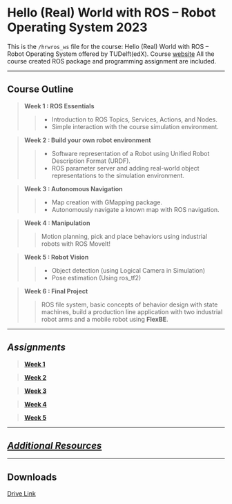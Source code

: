 # Hello (Real) World with ROS – Robot Operating System __2023__

This is the `/hrwros_ws` file for the course: Hello (Real) World with ROS – Robot Operating System offered by TUDelft(edX). Course [website](https://www.edx.org/course/hello-real-world-with-ros-robot-operating-system)
All the course created ROS package and programming assignment are included.

---
## Course Outline
>__Week 1 : ROS Essentials__
>>- Introduction to ROS Topics, Services, Actions, and Nodes.
>>- Simple interaction with the course simulation environment.

>__Week 2 : Build your own robot environment__
>>- Software representation of a Robot using Unified Robot Description Format (URDF).
>>- ROS parameter server and adding real-world object representations to the simulation environment.

>__Week 3 : Autonomous Navigation__
>>- Map creation with GMapping package.
>>- Autonomously navigate a known map with ROS navigation.

>__Week 4 : Manipulation__
>>Motion planning, pick and place behaviors using industrial robots with ROS MoveIt!

>__Week 5 : Robot Vision__
>>- Object detection (using Logical Camera in Simulation)
>>- Pose estimation (Using ros_tf2)

>__Week 6 : Final Project__
>>ROS file system, basic concepts of behavior design with state machines, build a production line application with two industrial robot arms and a mobile robot using __FlexBE__.
---
## _Assignments_
>[__Week 1__](/src/hrwros_assignments/hrwros_week1_assignment/)

>[__Week 2__](/src/hrwros_assignments/hrwros_week2_assignment/)

>[__Week 3__](/src/hrwros_assignments/hrwros_week3_assignment/)

>[__Week 4__](/src/hrwros_assignments/hrwros_week4_assignment/)

>[__Week 5__](/src/hrwros_assignments/hrwros_week5_assignment/)
---
## [_Additional Resources_](/AdditionalResources.md)
---
## Downloads
[Drive Link](https://drive.google.com/drive/folders/1pghg3E8J9rahM8t_Tma-xT235P_YUXsK?usp=drive_link)

